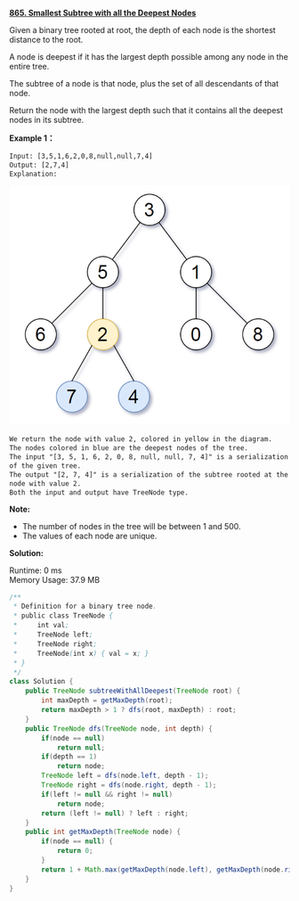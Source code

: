 **[865. Smallest Subtree with all the Deepest Nodes](https://leetcode.com/problems/smallest-subtree-with-all-the-deepest-nodes/)**

Given a binary tree rooted at root, the depth of each node is the shortest distance to the root.

A node is deepest if it has the largest depth possible among any node in the entire tree.

The subtree of a node is that node, plus the set of all descendants of that node.

Return the node with the largest depth such that it contains all the deepest nodes in its subtree.

**Example 1：**

```
Input: [3,5,1,6,2,0,8,null,null,7,4]
Output: [2,7,4]
Explanation:
```
![](./png/865_sketch1.png)
```
We return the node with value 2, colored in yellow in the diagram.
The nodes colored in blue are the deepest nodes of the tree.
The input "[3, 5, 1, 6, 2, 0, 8, null, null, 7, 4]" is a serialization of the given tree.
The output "[2, 7, 4]" is a serialization of the subtree rooted at the node with value 2.
Both the input and output have TreeNode type.

```


**Note:**

* The number of nodes in the tree will be between 1 and 500.
* The values of each node are unique.

**Solution:**

Runtime: 0 ms<br/>
Memory Usage: 37.9 MB

```java
/**
 * Definition for a binary tree node.
 * public class TreeNode {
 *     int val;
 *     TreeNode left;
 *     TreeNode right;
 *     TreeNode(int x) { val = x; }
 * }
 */
class Solution {
    public TreeNode subtreeWithAllDeepest(TreeNode root) {
        int maxDepth = getMaxDepth(root);
        return maxDepth > 1 ? dfs(root, maxDepth) : root;
    }
    public TreeNode dfs(TreeNode node, int depth) {
        if(node == null)
            return null;
        if(depth == 1)
            return node;
        TreeNode left = dfs(node.left, depth - 1);
        TreeNode right = dfs(node.right, depth - 1);
        if(left != null && right != null)
            return node;
        return (left != null) ? left : right;
    }
    public int getMaxDepth(TreeNode node) {
        if(node == null) {
            return 0;
        }
        return 1 + Math.max(getMaxDepth(node.left), getMaxDepth(node.right));
    }
}

```


